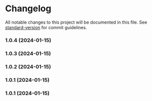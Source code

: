 # Changelog

All notable changes to this project will be documented in this file. See [standard-version](https://github.com/conventional-changelog/standard-version) for commit guidelines.

### 1.0.4 (2024-01-15)

### 1.0.3 (2024-01-15)

### 1.0.2 (2024-01-15)

### 1.0.1 (2024-01-15)

### 1.0.1 (2024-01-15)
